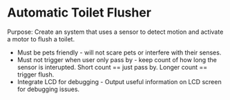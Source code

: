 # Automatic Toilet Flusher

Purpose: Create an system that uses a sensor to detect motion and activate a motor to flush a toilet.

  - Must be pets friendly - will not scare pets or interfere with their senses.
  - Must not trigger when user only pass by - keep count of how long the sensor is interupted. Short count == just pass by. Longer count == trigger flush.
  - Integrate LCD for debugging - Output useful information on LCD screen for debugging issues.
